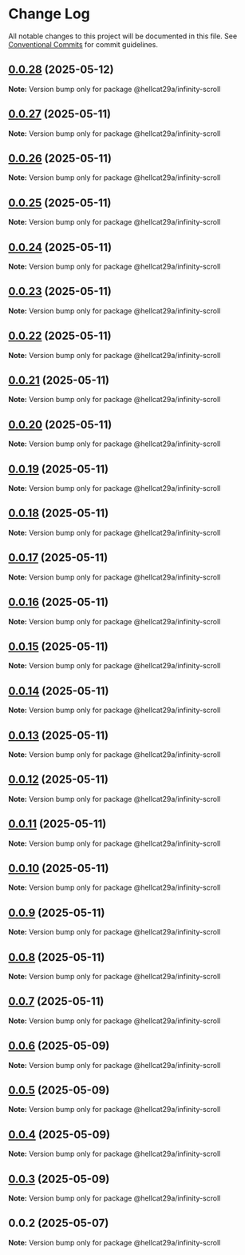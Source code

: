 # Change Log

All notable changes to this project will be documented in this file.
See [Conventional Commits](https://conventionalcommits.org) for commit guidelines.

## [0.0.28](https://github.com/hellcat29A/portfolio-workspace/compare/@hellcat29a/infinity-scroll@0.0.27...@hellcat29a/infinity-scroll@0.0.28) (2025-05-12)

**Note:** Version bump only for package @hellcat29a/infinity-scroll





## [0.0.27](https://github.com/hellcat29A/portfolio-workspace/compare/@hellcat29a/infinity-scroll@0.0.26...@hellcat29a/infinity-scroll@0.0.27) (2025-05-11)

**Note:** Version bump only for package @hellcat29a/infinity-scroll





## [0.0.26](https://github.com/hellcat29A/portfolio-workspace/compare/@hellcat29a/infinity-scroll@0.0.25...@hellcat29a/infinity-scroll@0.0.26) (2025-05-11)

**Note:** Version bump only for package @hellcat29a/infinity-scroll





## [0.0.25](https://github.com/hellcat29A/portfolio-workspace/compare/@hellcat29a/infinity-scroll@0.0.24...@hellcat29a/infinity-scroll@0.0.25) (2025-05-11)

**Note:** Version bump only for package @hellcat29a/infinity-scroll





## [0.0.24](https://github.com/hellcat29A/portfolio-workspace/compare/@hellcat29a/infinity-scroll@0.0.23...@hellcat29a/infinity-scroll@0.0.24) (2025-05-11)

**Note:** Version bump only for package @hellcat29a/infinity-scroll





## [0.0.23](https://github.com/hellcat29A/portfolio-workspace/compare/@hellcat29a/infinity-scroll@0.0.22...@hellcat29a/infinity-scroll@0.0.23) (2025-05-11)

**Note:** Version bump only for package @hellcat29a/infinity-scroll





## [0.0.22](https://github.com/hellcat29A/portfolio-workspace/compare/@hellcat29a/infinity-scroll@0.0.21...@hellcat29a/infinity-scroll@0.0.22) (2025-05-11)

**Note:** Version bump only for package @hellcat29a/infinity-scroll





## [0.0.21](https://github.com/hellcat29A/portfolio-workspace/compare/@hellcat29a/infinity-scroll@0.0.20...@hellcat29a/infinity-scroll@0.0.21) (2025-05-11)

**Note:** Version bump only for package @hellcat29a/infinity-scroll





## [0.0.20](https://github.com/hellcat29A/portfolio-workspace/compare/@hellcat29a/infinity-scroll@0.0.19...@hellcat29a/infinity-scroll@0.0.20) (2025-05-11)

**Note:** Version bump only for package @hellcat29a/infinity-scroll





## [0.0.19](https://github.com/hellcat29A/portfolio-workspace/compare/@hellcat29a/infinity-scroll@0.0.18...@hellcat29a/infinity-scroll@0.0.19) (2025-05-11)

**Note:** Version bump only for package @hellcat29a/infinity-scroll





## [0.0.18](https://github.com/hellcat29A/portfolio-workspace/compare/@hellcat29a/infinity-scroll@0.0.17...@hellcat29a/infinity-scroll@0.0.18) (2025-05-11)

**Note:** Version bump only for package @hellcat29a/infinity-scroll





## [0.0.17](https://github.com/hellcat29A/portfolio-workspace/compare/@hellcat29a/infinity-scroll@0.0.16...@hellcat29a/infinity-scroll@0.0.17) (2025-05-11)

**Note:** Version bump only for package @hellcat29a/infinity-scroll





## [0.0.16](https://github.com/hellcat29A/portfolio-workspace/compare/@hellcat29a/infinity-scroll@0.0.15...@hellcat29a/infinity-scroll@0.0.16) (2025-05-11)

**Note:** Version bump only for package @hellcat29a/infinity-scroll





## [0.0.15](https://github.com/hellcat29A/portfolio-workspace/compare/@hellcat29a/infinity-scroll@0.0.14...@hellcat29a/infinity-scroll@0.0.15) (2025-05-11)

**Note:** Version bump only for package @hellcat29a/infinity-scroll





## [0.0.14](https://github.com/hellcat29A/portfolio-workspace/compare/@hellcat29a/infinity-scroll@0.0.13...@hellcat29a/infinity-scroll@0.0.14) (2025-05-11)

**Note:** Version bump only for package @hellcat29a/infinity-scroll





## [0.0.13](https://github.com/hellcat29A/portfolio-workspace/compare/@hellcat29a/infinity-scroll@0.0.12...@hellcat29a/infinity-scroll@0.0.13) (2025-05-11)

**Note:** Version bump only for package @hellcat29a/infinity-scroll





## [0.0.12](https://github.com/hellcat29A/portfolio-workspace/compare/@hellcat29a/infinity-scroll@0.0.11...@hellcat29a/infinity-scroll@0.0.12) (2025-05-11)

**Note:** Version bump only for package @hellcat29a/infinity-scroll





## [0.0.11](https://github.com/hellcat29A/portfolio-workspace/compare/@hellcat29a/infinity-scroll@0.0.10...@hellcat29a/infinity-scroll@0.0.11) (2025-05-11)

**Note:** Version bump only for package @hellcat29a/infinity-scroll





## [0.0.10](https://github.com/hellcat29A/portfolio-workspace/compare/@hellcat29a/infinity-scroll@0.0.9...@hellcat29a/infinity-scroll@0.0.10) (2025-05-11)

**Note:** Version bump only for package @hellcat29a/infinity-scroll





## [0.0.9](https://github.com/hellcat29A/portfolio-workspace/compare/@hellcat29a/infinity-scroll@0.0.8...@hellcat29a/infinity-scroll@0.0.9) (2025-05-11)

**Note:** Version bump only for package @hellcat29a/infinity-scroll





## [0.0.8](https://github.com/hellcat29A/portfolio-workspace/compare/@hellcat29a/infinity-scroll@0.0.7...@hellcat29a/infinity-scroll@0.0.8) (2025-05-11)

**Note:** Version bump only for package @hellcat29a/infinity-scroll





## [0.0.7](https://github.com/hellcat29A/portfolio-workspace/compare/@hellcat29a/infinity-scroll@0.0.6...@hellcat29a/infinity-scroll@0.0.7) (2025-05-11)

**Note:** Version bump only for package @hellcat29a/infinity-scroll





## [0.0.6](https://github.com/hellcat29A/portfolio-workspace/compare/@hellcat29a/infinity-scroll@0.0.5...@hellcat29a/infinity-scroll@0.0.6) (2025-05-09)

**Note:** Version bump only for package @hellcat29a/infinity-scroll





## [0.0.5](https://github.com/hellcat29A/portfolio-workspace/compare/@hellcat29a/infinity-scroll@0.0.4...@hellcat29a/infinity-scroll@0.0.5) (2025-05-09)

**Note:** Version bump only for package @hellcat29a/infinity-scroll





## [0.0.4](https://github.com/hellcat29A/portfolio-workspace/compare/@hellcat29a/infinity-scroll@0.0.3...@hellcat29a/infinity-scroll@0.0.4) (2025-05-09)

**Note:** Version bump only for package @hellcat29a/infinity-scroll





## [0.0.3](https://github.com/hellcat29A/portfolio-workspace/compare/@hellcat29a/infinity-scroll@0.0.2...@hellcat29a/infinity-scroll@0.0.3) (2025-05-09)

**Note:** Version bump only for package @hellcat29a/infinity-scroll





## 0.0.2 (2025-05-07)

**Note:** Version bump only for package @hellcat29a/infinity-scroll

